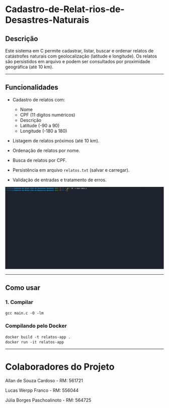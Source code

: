 # Cadastro-de-Relat-rios-de-Desastres-Naturais

## Descrição
Este sistema em C permite cadastrar, listar, buscar e ordenar relatos de catástrofes naturais com geolocalização (latitude e longitude). Os relatos são persistidos em arquivo e podem ser consultados por proximidade geográfica (até 10 km).

---

## Funcionalidades
- Cadastro de relatos com:
  - Nome
  - CPF (11 dígitos numéricos)
  - Descrição
  - Latitude (-90 a 90)
  - Longitude (-180 a 180)

- Listagem de relatos próximos (até 10 km).
- Ordenação de relatos por nome.
- Busca de relatos por CPF.
- Persistência em arquivo `relatos.txt` (salvar e carregar).
- Validação de entradas e tratamento de erros.

![funcionamento](/funcionando.gif)

---

## Como usar

### 1. Compilar
```
gcc main.c -O -lm
```

### Compilando pelo Docker
```
docker build -t relatos-app .
docker run -it relatos-app
```
---

# Colaboradores do Projeto

  Allan de Souza Cardoso - RM: 561721

  Lucas Werpp Franco - RM: 556044

  Júlia Borges Paschoalinoto - RM: 564725
